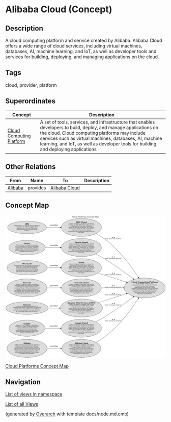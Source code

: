 
# Alibaba Cloud (Concept)
## Description
A cloud computing platform and service created by Alibaba. Alibaba Cloud offers a wide
          range of cloud services, including virtual machines, databases, AI, machine learning, and IoT, as well
          as developer tools and services for building, deploying, and managing applications on the cloud.


## Tags
cloud, provider, platform
## Superordinates
| Concept | Description |
|---|---|
| [Cloud Computing Platform](../../../software-development/cloud/cloud-computing-platform.md)| A  set of tools, services, and infrastructure that enables developers to build, deploy, and manage applications on the cloud. Cloud computing platforms may include services such as virtual machines, databases, AI, machine learning, and IoT, as well as developer tools for building and deploying applications. |
## Other Relations
| From | Name | To | Description |
|---|---|---|---|
| [Alibaba](../../../software-development/cloud/provider/alibaba.md) | provides | [Alibaba Cloud](../../../software-development/cloud/platform/alibaba-cloud.md) |  |

## Concept Map
![Cloud Platforms Concept Map](../../../software-development/cloud/platform/concept-view.png)

[Cloud Platforms Concept Map](../../../software-development/cloud/platform/concept-view.md)


## Navigation
[List of views in namespace](./views-in-namespace.md)

[List of all Views](../../../views.md)


(generated by [Overarch](https://github.com/soulspace-org/overarch) with template docs/node.md.cmb)
